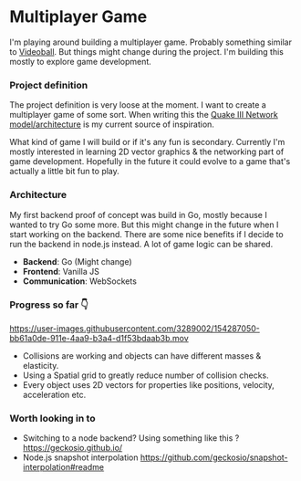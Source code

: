 # Multiplayer Game

I'm playing around building a multiplayer game. Probably something similar to [Videoball](https://store.steampowered.com/app/277390/VIDEOBALL/). But things might change during the project. I'm building this mostly to explore game development.


### Project definition

The project definition is very loose at the moment. I want to create a multiplayer game of some sort. When writing this the [Quake III Network model/architecture](https://fabiensanglard.net/quake3/network.php) is my current source of inspiration. 

What kind of game I will build or if it's any fun is secondary. Currently I'm mostly interested in learning 2D vector graphics & the networking part of game development. Hopefully in the future it could evolve to a game that's actually a little bit fun to play. 



### Architecture

My first backend proof of concept was build in Go, mostly because I wanted to try Go some more. But this might change in the future when I start working on the backend. There are some nice benefits if I decide to run the backend in node.js instead. A lot of game logic can be shared.

- **Backend**: Go (Might change)
- **Frontend**: Vanilla JS
- **Communication**: WebSockets 


### Progress so far 👇

https://user-images.githubusercontent.com/3289002/154287050-bb61a0de-911e-4aa9-b3a4-d1f53bdaab3b.mov
 
- Collisions are working and objects can have different masses & elasticity.
- Using a Spatial grid to greatly reduce number of collision checks.
- Every object uses 2D vectors for properties like positions, velocity, acceleration etc.


### Worth looking in to
- Switching to a node backend? Using something like this ? https://geckosio.github.io/
- Node.js snapshot interpolation https://github.com/geckosio/snapshot-interpolation#readme

